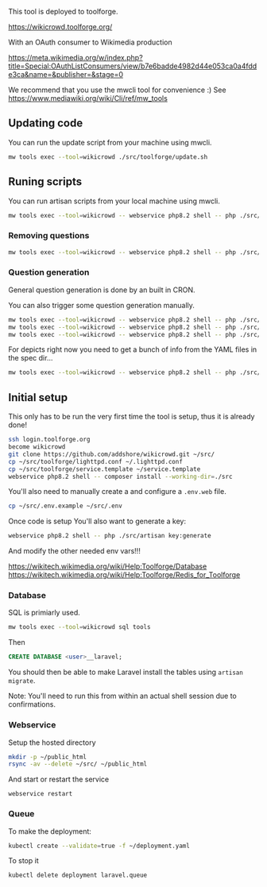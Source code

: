 This tool is deployed to toolforge.

https://wikicrowd.toolforge.org/

With an OAuth consumer to Wikimedia production

https://meta.wikimedia.org/w/index.php?title=Special:OAuthListConsumers/view/b7e6badde4982d44e053ca0a4fdde3ca&name=&publisher=&stage=0

We recommend that you use the mwcli tool for convenience :)
See https://www.mediawiki.org/wiki/Cli/ref/mw_tools

## Updating code

You can run the update script from your machine using mwcli.

```sh
mw tools exec --tool=wikicrowd ./src/toolforge/update.sh
```

## Runing scripts

You can run artisan scripts from your local machine using mwcli.

```sh
mw tools exec --tool=wikicrowd -- webservice php8.2 shell -- php ./src/artisan
```

### Removing questions

```sh
mw tools exec --tool=wikicrowd -- webservice php8.2 shell -- php ./src/artisan job:dispatchNow RemoveUnansweredQuestions depicts/Q34486
```

### Question generation

General question generation is done by an built in CRON.

You can also trigger some question generation manually.

```sh
mw tools exec --tool=wikicrowd -- webservice php8.2 shell -- php ./src/artisan job:dispatchNow GenerateAliasQuestions enwiki 200
mw tools exec --tool=wikicrowd -- webservice php8.2 shell -- php ./src/artisan job:dispatchNow GenerateAliasQuestions dewiki 100
mw tools exec --tool=wikicrowd -- webservice php8.2 shell -- php ./src/artisan job:dispatchNow GenerateAliasQuestions plwiki 100
```

For depicts right now you need to get a bunch of info from the YAML files in the spec dir...

```sh
mw tools exec --tool=wikicrowd -- webservice php8.2 shell -- php ./src/artisan job:dispatchNow GenerateDepictsQuestions Category:Gliders Category:Motorgliders "/(Videos|art|drawings|Models|engines|components|landing gear|views from|Orthophotos)/i" Q2165278 Glider 3
```

## Initial setup

This only has to be run the very first time the tool is setup, thus it is already done!

```sh
ssh login.toolforge.org
become wikicrowd
git clone https://github.com/addshore/wikicrowd.git ~/src/
cp ~/src/toolforge/lighttpd.conf ~/.lighttpd.conf
cp ~/src/toolforge/service.template ~/service.template
webservice php8.2 shell -- composer install --working-dir=./src
```

You'll also need to manually create a and configure a `.env.web` file.

```sh
cp ~/src/.env.example ~/src/.env
```

Once code is setup You'll also want to generate a key:

```sh
webservice php8.2 shell -- php ./src/artisan key:generate
```

And modify the other needed env vars!!!

https://wikitech.wikimedia.org/wiki/Help:Toolforge/Database
https://wikitech.wikimedia.org/wiki/Help:Toolforge/Redis_for_Toolforge

### Database

SQL is primiarly used.

```sh
mw tools exec --tool=wikicrowd sql tools
```

Then

```sql
CREATE DATABASE <user>__laravel;
```

You should then be able to make Laravel install the tables using `artisan migrate`.

Note: You'll need to run this from within an actual shell session due to confirmations.

### Webservice

Setup the hosted directory

```sh
mkdir -p ~/public_html
rsync -av --delete ~/src/ ~/public_html
```

And start or restart the service

```
webservice restart
```

### Queue

To make the deployment:

```sh
kubectl create --validate=true -f ~/deployment.yaml
```

To stop it

```sh
kubectl delete deployment laravel.queue
```
